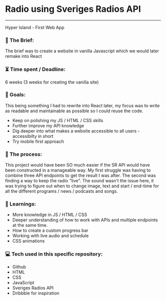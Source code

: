 # Radio using Sveriges Radios API

---

Hyper Island - First Web App

### :open_file_folder: The Brief:

The brief was to create a website in vanilla Javascript which we would later remake into React 


### :hourglass_flowing_sand: Time spent / Deadline:

6 weeks (3 weeks for creating the vanilla site)

### :dart: Goals:

This being something I had to rewrite into React later, my focus was to write as readable and maintainable as possible so I could reuse the code.
- Keep on polishing my JS / HTML / CSS skills
- Further improve my API knowledge
- Dig deeper into what makes a website accessible to all users - accessibilty in short
- Try mobile first approach 

### :grimacing: The process:

This project would have been SO much easier if the SR API would have been constructed in a manageable way. My first struggle was having to combine three API endpoints to get the result I was after. The second was finding a way to keep the radio "live". The sound wasn't the issue here, it was trying to figure out when to change image, text and start / end-time for all the different programs / news / podcasts and songs.


### :blue_book: Learnings:

- More knowledge in JS / HTML / CSS
- Deeper understanding of how to work with APIs and multiple endpoints at the same time.
- How to create a custom progress bar
- Working with live audio and schedule
- CSS animations

### :computer: Tech used in this specific repository:

- Github
- HTML
- CSS
- JavaScript
- Sveriges Radios API
- Dribbble for inspiration
